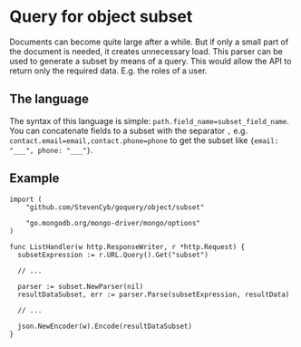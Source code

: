 # Query for object subset
Documents can become quite large after a while. 
But if only a small part of the document is needed, it creates unnecessary load.
This parser can be used to generate a subset by means of a query.
This would allow the API to return only the required data. E.g. the roles of a user.

## The language
The syntax of this language is simple: `path.field_name=subset_field_name`.
You can concatenate fields to a subset with the separator `,` e.g. `contact.email=email,contact.phone=phone` to get the subset like `{email: "___", phone: "___"}`.

## Example
```golang
import (
	"github.com/StevenCyb/goquery/object/subset"

	"go.mongodb.org/mongo-driver/mongo/options"
)

func ListHandler(w http.ResponseWriter, r *http.Request) {
  subsetExpression := r.URL.Query().Get("subset")

  // ...

  parser := subset.NewParser(nil)
  resultDataSubset, err := parser.Parse(subsetExpression, resultData)

  // ...
  
  json.NewEncoder(w).Encode(resultDataSubset)
}
```
